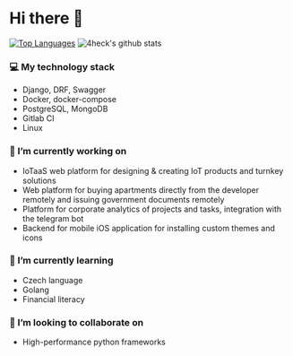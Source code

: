 # Hi there 👋

[![Top Languages](https://github-readme-stats.vercel.app/api/top-langs/?username=4heck&layout=compact)]()
![4heck's github stats](https://github-readme-stats.vercel.app/api?username=4heck&show_icons=true)

### 💻 My technology stack
 - Django, DRF, Swagger
 - Docker, docker-compose
 - PostgreSQL, MongoDB
 - Gitlab CI
 - Linux

### 🔭 I’m currently working on
 - IoTaaS web platform for designing & creating IoT products and turnkey solutions
 - Web platform for buying apartments directly from the developer remotely and issuing government documents remotely
 - Platform for corporate analytics of projects and tasks, integration with the telegram bot
 - Backend for mobile iOS application for installing custom themes and icons

### 🌱 I’m currently learning
 - Czech language
 - Golang
 - Financial literacy
 
### 👯 I’m looking to collaborate on
 - High-performance python frameworks
